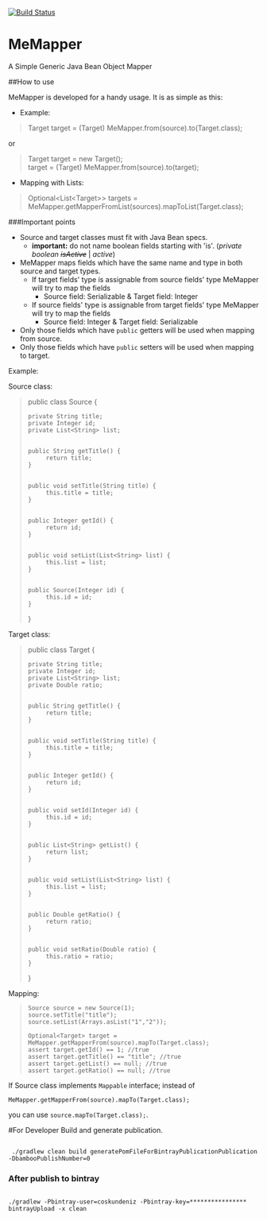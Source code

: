 [![Build Status](https://travis-ci.org/mental-party/memapper.svg?branch=master)](https://travis-ci.org/mental-party/memapper)


# MeMapper
A Simple Generic Java Bean Object Mapper

##How to use

MeMapper is developed for a handy usage. It is as simple as this:

* Example:
> Target target = (Target) MeMapper.from(source).to(Target.class);

or

> Target target = new Target();<br/>
> target = (Target) MeMapper.from(source).to(target);

* Mapping with Lists:

> Optional&lt;List&lt;Target&gt;&gt; targets = MeMapper.getMapperFromList(sources).mapToList(Target.class);

###Important points
* Source and target classes must fit with Java Bean specs.
    - **important:** do not name boolean fields starting with 'is'. (_private boolean_ _~~isActive~~_ | _active_)
* MeMapper maps fields which have the same name and type in both source and target types.
    - If target fields' type is assignable from source fields' type MeMapper will try to map the fields
        + Source field: Serializable & Target field: Integer
    - If source fields' type is assignable from target fields' type MeMapper will try to map the fields
        + Source field: Integer & Target field: Serializable
* Only those fields which have `public` getters will be used when mapping from source.
* Only those fields which have `public` setters will be used when mapping to target.

Example:

Source class:
>public class Source
>{
>
>     private String title;
>     private Integer id;
>     private List<String> list;
>     
>          
>     public String getTitle() {
>          return title;
>     }
>     
>          
>     public void setTitle(String title) {
>          this.title = title;
>     }
>     
>          
>     public Integer getId() {
>          return id;
>     }
>     
>          
>     public void setList(List<String> list) {
>          this.list = list;
>     }
>
>      
>     public Source(Integer id) {
>          this.id = id;
>     }
>
>}

Target class:
>public class Target
>{
>
>     private String title;
>     private Integer id;
>     private List<String> list;
>     private Double ratio;
>     
>          
>     public String getTitle() {
>          return title;
>     }
>     
>          
>     public void setTitle(String title) {
>          this.title = title;
>     }
>     
>          
>     public Integer getId() {
>          return id;
>     }
>     
>          
>     public void setId(Integer id) {
>          this.id = id;
>     }
>     
>        
>     public List<String> getList() {
>          return list;
>     }
>
>      
>     public void setList(List<String> list) {
>          this.list = list;
>     }
>     
>          
>     public Double getRatio() {
>          return ratio;
>     }
>     
>          
>     public void setRatio(Double ratio) {
>          this.ratio = ratio;
>     }
>
>}


Mapping:
>     Source source = new Source(1);
>     source.setTitle("title");
>     source.setList(Arrays.asList("1","2"));
>      
>     Optional<Target> target = MeMapper.getMapperFrom(source).mapTo(Target.class);
>     assert target.getId() == 1; //true
>     assert target.getTitle() == "title"; //true
>     assert target.getList() == null; //true
>     assert target.getRatio() == null; //true

If Source class implements `Mappable` interface; instead of 

`MeMapper.getMapperFrom(source).mapTo(Target.class);`
 
 you can use `source.mapTo(Target.class);`.



#For Developer
Build and generate publication.

<code>
 ./gradlew clean build generatePomFileForBintrayPublicationPublication -DbambooPublishNumber=0
</code>


### After publish to bintray

<code>
./gradlew -Pbintray-user=coskundeniz -Pbintray-key=**************** bintrayUpload -x clean
</code>